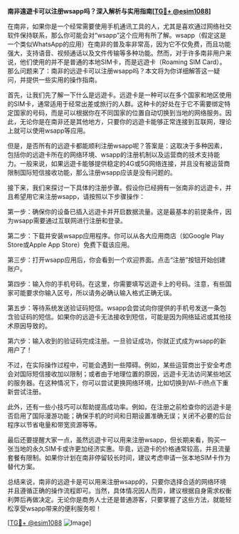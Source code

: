 **南非遠遊卡可以注册wsapp吗？深入解析与实用指南[[TG💪+ @esim1088](https://t.me/s/esim1088)]**

在南非，如果你是一个经常需要使用手机通讯工具的人，尤其是喜欢通过网络社交软件保持联系，那么你可能会对“wsapp”这个应用有所了解。wsapp（假定这是一个类似WhatsApp的应用）在南非的普及率非常高，因为它不仅免费，而且功能强大，支持语音、视频通话以及文件传输等多种功能。然而，对于许多南非用户来说，他们使用的并不是普通的本地SIM卡，而是远遊卡（Roaming SIM Card）。那么问题来了：南非的远遊卡可以注册wsapp吗？本文将为你详细解答这一疑问，并提供一些实用的操作指南。

首先，让我们先了解一下什么是远遊卡。远遊卡是一种可以在多个国家和地区使用的SIM卡，通常适用于经常出差或旅行的人群。这种卡的好处在于它不需要绑定特定国家的号码，而是可以根据你在不同国家的位置自动切换到当地的网络服务。因此，无论你是在南非还是其他地方，只要你的远遊卡能够正常连接到互联网，理论上就可以使用wsapp等应用。

但是，是否所有的远遊卡都能顺利注册wsapp呢？答案是：这取决于多种因素，包括你的远遊卡所在的网络环境、wsapp的注册机制以及运营商的技术支持能力。一般来说，如果远遊卡能够提供稳定的4G或5G网络连接，并且没有被运营商限制国际短信接收功能，那么注册wsapp应该是没有问题的。

接下来，我们来探讨一下具体的注册步骤。假设你已经拥有一张南非的远遊卡，并且希望用它来注册wsapp，请按照以下步骤操作：

第一步：确保你的设备已插入远遊卡并开启数据流量。这是最基本的前提条件，因为wsapp需要通过互联网进行注册和登录。

第二步：下载并安装wsapp应用程序。你可以从各大应用商店（如Google Play Store或Apple App Store）免费下载该应用。

第三步：打开wsapp应用后，你会看到一个欢迎界面。点击“注册”按钮开始创建账户。

第四步：输入你的手机号码。在这里，你需要填写远遊卡上的号码。注意，有些国家可能要求你输入区号，所以请务必确认输入格式正确无误。

第五步：等待系统发送验证码短信。wsapp会尝试向你提供的手机号发送一条包含验证码的短信。如果你的远遊卡无法接收到短信，可能是因为网络延迟或其他技术原因导致的。

第六步：输入收到的验证码完成注册。一旦验证成功，你就正式成为wsapp的新用户了！

不过，在实际操作过程中，可能会遇到一些障碍。例如，某些运营商出于安全考虑会对国际短信接收加以限制；或者由于地理位置的原因，远遊卡无法访问某些地区的服务器。在这种情况下，你可以尝试更换网络环境，比如切换到Wi-Fi热点下重新尝试注册。

此外，还有一些小技巧可以帮助提高成功率。例如，在注册之前检查你的远遊卡是否启用了国际漫游功能；确保手机的时间和日期设置准确无误；关闭不必要的后台程序以节省电量和带宽资源等等。

最后还要提醒大家一点，虽然远遊卡可以用来注册wsapp，但长期来看，购买一张当地的永久SIM卡或许更加经济实惠。毕竟，远遊卡的价格通常较高，并且流量套餐有限制。如果你计划在南非停留较长时间，建议考虑申请一张本地SIM卡作为替代方案。

总结来说，南非的远遊卡是可以用来注册wsapp的，只要你选择合适的网络环境并且遵循正确的操作流程即可。当然，具体情况因人而异，建议根据自身需求权衡利弊后再做决定。无论你是商务人士还是普通游客，只要掌握了这些方法，就能轻松享受wsapp带来的便利服务啦！

[[TG💪+ @esim1088](https://t.me/s/esim1088) ![Image](https://i.postimg.cc/4NQfJmqS/Snipaste-2025-05-13-00-14-12.png)]